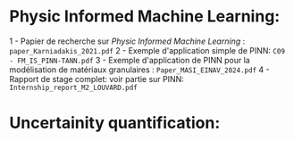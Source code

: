 # **Physic Informed Machine Learning**: 

1 - Papier de recherche sur *Physic Informed Machine Learning* : `paper_Karniadakis_2021.pdf`
2 - Exemple d'application simple de PINN: `C09 - FM_IS_PINN-TANN.pdf`
3 - Exemple d'application de PINN pour la modélisation de matériaux granulaires : `Paper_MASI_EINAV_2024.pdf`
4 - Rapport de stage complet: voir partie sur PINN: `Internship_report_M2_LOUVARD.pdf`


# **Uncertainity quantification**: 

